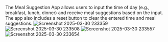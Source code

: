 The Meal Suggestion App allows users to input the time of day (e.g., breakfast, lunch, dinner) and receive meal suggestions based on the input. The app also includes a reset button to clear the entered time and meal suggestions.
![Screenshot 2025-03-30 233359](https://github.com/user-attachments/assets/9b42f011-3070-42c2-b947-fac784300e83)
![Screenshot 2025-03-30 233508](https://github.com/user-attachments/assets/f3f34a43-ff36-413f-b5d8-161a27719d79)
![Screenshot 2025-03-30 233557](https://github.com/user-attachments/assets/b13204b3-6044-4b7d-8e84-3cb029653c60)
![Screenshot 2025-03-30 233654](https://github.com/user-attachments/assets/d2a98dff-7f1c-4eca-b386-b5ff5b946fe8)
